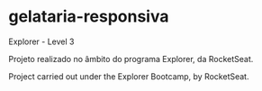 # gelataria-responsiva
Explorer - Level 3

Projeto realizado no âmbito do programa Explorer, da RocketSeat.

Project carried out under the Explorer Bootcamp, by RocketSeat.
